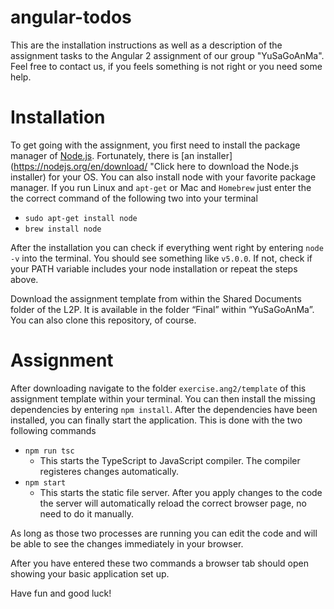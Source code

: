 # angular-todos

This are the installation instructions as well as a description of the assignment tasks to the Angular 2 assignment of our group  "YuSaGoAnMa". Feel free to contact us, if you feels something is not right or you need some help.

# Installation

To get going with the assignment, you first need to install the package manager of [Node.js](https://nodejs.org/en/). Fortunately, there is [an installer](https://nodejs.org/en/download/ "Click here to download the Node.js installer) for your OS. You can also install node with your favorite package manager. If you run Linux and `apt-get` or Mac and `Homebrew` just enter the the correct command of the following two into your terminal
+ `sudo apt-get install node`
+ `brew install node`

After the installation you can check if everything went right by entering `node -v` into the terminal. You should see something like `v5.0.0`. If not, check if your PATH variable includes your node installation or repeat the steps above.

Download the assignment template from within the Shared Documents folder of the L2P. It is available in the folder “Final” within “YuSaGoAnMa”. You can also clone this repository, of course.

# Assignment

After downloading navigate to the folder `exercise.ang2/template` of this assignment template within your terminal. You can then install the missing dependencies by entering `npm install`. After the dependencies have been installed, you can finally start the application. This is done with the two following commands
+ `npm run tsc`
  + This starts the TypeScript to JavaScript compiler. The compiler registeres changes automatically.
+ `npm start`
  + This starts the static file server. After you apply changes to the code the server will automatically reload the correct browser page, no need to do it manually.

As long as those two processes are running you can edit the code and will be able to see the changes immediately in your browser. 

After you have entered these two commands a browser tab should open showing your basic application set up.

Have fun and good luck!


